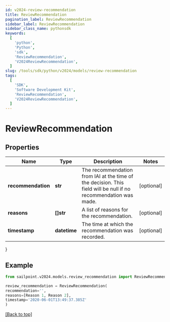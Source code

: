 ```yaml
---
id: v2024-review-recommendation
title: ReviewRecommendation
pagination_label: ReviewRecommendation
sidebar_label: ReviewRecommendation
sidebar_class_name: pythonsdk
keywords:
  [
    'python',
    'Python',
    'sdk',
    'ReviewRecommendation',
    'V2024ReviewRecommendation',
  ]
slug: /tools/sdk/python/v2024/models/review-recommendation
tags:
  [
    'SDK',
    'Software Development Kit',
    'ReviewRecommendation',
    'V2024ReviewRecommendation',
  ]
---
```


# ReviewRecommendation

## Properties

| Name | Type | Description | Notes |
| --- | --- | --- | --- |
| **recommendation** | **str** | The recommendation from IAI at the time of the decision. This field will be null if no recommendation was made. | [optional] |
| **reasons** | **[]str** | A list of reasons for the recommendation. | [optional] |
| **timestamp** | **datetime** | The time at which the recommendation was recorded. | [optional] |

}

## Example

```python
from sailpoint.v2024.models.review_recommendation import ReviewRecommendation

review_recommendation = ReviewRecommendation(
recommendation='',
reasons=[Reason 1, Reason 2],
timestamp='2020-06-01T13:49:37.385Z'
)

```

[[Back to top]](#)
